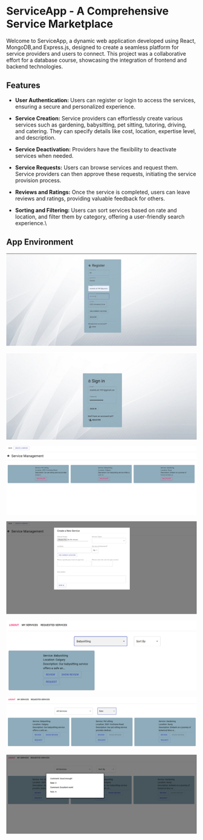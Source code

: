 # ServiceApp - A Comprehensive Service Marketplace

Welcome to ServiceApp, a dynamic web application developed using React, MongoDB,and Express.js, designed to create a seamless platform for service providers and users to connect. This project was a collaborative effort for a database course,
showcasing the integration of frontend and backend technologies.

## Features

- **User Authentication:** Users can register or login to access the services, ensuring a secure and personalized experience.

- **Service Creation:** Service providers can effortlessly create various services such as gardening, babysitting, pet sitting, tutoring, driving, and catering.
They can specify details like cost, location, expertise level, and description.

- **Service Deactivation:** Providers have the flexibility to deactivate services when needed.

- **Service Requests:** Users can browse services and request them. Service providers can then approve these requests, initiating the service provision process.

- **Reviews and Ratings:** Once the service is completed, users can leave reviews and ratings, providing valuable feedback for others.

- **Sorting and Filtering:** Users can sort services based on rate and location, and filter them by category, offering a user-friendly search experience.\

## App Environment

![Register](https://github.com/Alishahidi1997/ServiceApp/blob/master/Screenshots/Register.png)

![Login](https://github.com/Alishahidi1997/ServiceApp/blob/master/Screenshots/Login.png)

![Services](https://github.com/Alishahidi1997/ServiceApp/blob/master/Screenshots/Services.png)

![Create Service](https://github.com/Alishahidi1997/ServiceApp/blob/master/Screenshots/CreateService.png)

![FilterBy](https://github.com/Alishahidi1997/ServiceApp/blob/master/Screenshots/FilterBy.png)

![SortBy](https://github.com/Alishahidi1997/ServiceApp/blob/master/Screenshots/SortBy.png)

![Reviews](https://github.com/Alishahidi1997/ServiceApp/blob/master/Screenshots/Reviews.png)

